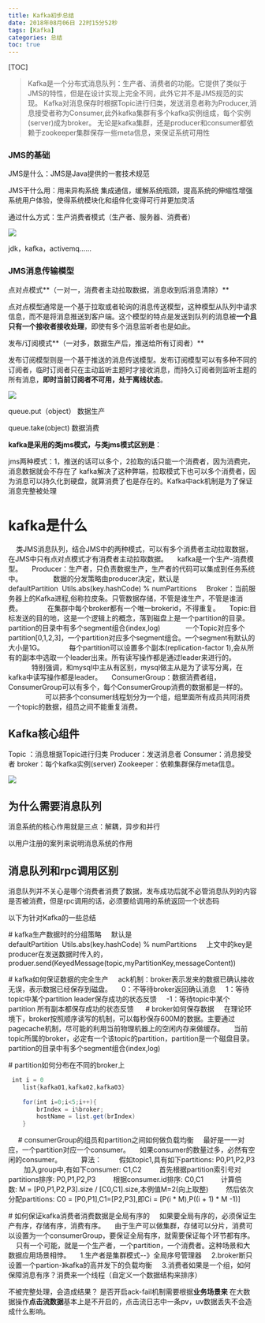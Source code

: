 ```yaml
---
title: Kafka初步总结
date: 2018年08月06日 22时15分52秒
tags: [Kafka]
categories: 总结
toc: true
---
```


[TOC]

>  Kafka是一个分布式消息队列：生产者、消费者的功能。它提供了类似于JMS的特性，但是在设计实现上完全不同，此外它并不是JMS规范的实现。
>  Kafka对消息保存时根据Topic进行归类，发送消息者称为Producer,消息接受者称为Consumer,此外kafka集群有多个kafka实例组成，每个实例(server)成为broker。
>  无论是kafka集群，还是producer和consumer都依赖于zookeeper集群保存一些meta信息，来保证系统可用性
>

### JMS的基础

JMS是什么：JMS是Java提供的一套技术规范

JMS干什么用：用来异构系统 集成通信，缓解系统瓶颈，提高系统的伸缩性增强系统用户体验，使得系统模块化和组件化变得可行并更加灵活

通过什么方式：生产消费者模式（生产者、服务器、消费者）

![](https://img.gangtieguo.cn/006tNbRwgy1fu895melcpj30zd0ckdgd.jpg)

jdk，kafka，activemq……

<!-- more -->

### JMS消息传输模型

点对点模式**（一对一，消费者主动拉取数据，消息收到后消息清除）**

点对点模型通常是一个基于拉取或者轮询的消息传送模型，这种模型从队列中请求信息，而不是将消息推送到客户端。这个模型的特点是发送到队列的消息被**一个且只有一个接收者接收处理**，即使有多个消息监听者也是如此。

发布/订阅模式**（一对多，数据生产后，推送给所有订阅者）**

发布订阅模型则是一个基于推送的消息传送模型。发布订阅模型可以有多种不同的订阅者，临时订阅者只在主动监听主题时才接收消息，而持久订阅者则监听主题的所有消息，**即时当前订阅者不可用，处于离线状态**。

![](https://img.gangtieguo.cn/0069RVTdgy1fu894keo4oj310n0hd0tv.jpg)

queue.put（object）  数据生产

queue.take(object)    数据消费

**kafka是采用的类jms模式，与类jms模式区别是**： 

jms两种模式：1，推送的话可以多个，2拉取的话只能一个消费者，因为消费完，消息数据就会不存在了 kafka解决了这种弊端，拉取模式下也可以多个消费者，因为消息可以持久化到硬盘，就算消费了也是存在的。Kafka中ack机制是为了保证消息完整被处理 



# kafka是什么

    类JMS消息队列，结合JMS中的两种模式，可以有多个消费者主动拉取数据，在JMS中只有点对点模式才有消费者主动拉取数据。
    kafka是一个生产-消费模型。
    Producer：生产者，只负责数据生产，生产者的代码可以集成到任务系统中。 
              数据的分发策略由producer决定，默认是defaultPartition  Utils.abs(key.hashCode) % numPartitions
    Broker：当前服务器上的Kafka进程,俗称拉皮条。只管数据存储，不管是谁生产，不管是谁消费。
            在集群中每个broker都有一个唯一brokerid，不得重复。
    Topic:目标发送的目的地，这是一个逻辑上的概念，落到磁盘上是一个partition的目录。partition的目录中有多个segment组合(index,log)
            一个Topic对应多个partition[0,1,2,3]，一个partition对应多个segment组合。一个segment有默认的大小是1G。
            每个partition可以设置多个副本(replication-factor 1),会从所有的副本中选取一个leader出来。所有读写操作都是通过leader来进行的。
            特别强调，和mysql中主从有区别，mysql做主从是为了读写分离，在kafka中读写操作都是leader。
    ConsumerGroup：数据消费者组，ConsumerGroup可以有多个，每个ConsumerGroup消费的数据都是一样的。
                   可以把多个consumer线程划分为一个组，组里面所有成员共同消费一个topic的数据，组员之间不能重复消费。
                   

## Kafka核心组件
Topic ：消息根据Topic进行归类
Producer：发送消息者
Consumer：消息接受者
broker：每个kafka实例(server)
Zookeeper：依赖集群保存meta信息。

![](https://img.gangtieguo.cn/006tNbRwgy1fu89ajoxc5j30mf0fnt9d.jpg)



## 为什么需要消息队列

消息系统的核心作用就是三点：解耦，异步和并行

以用户注册的案列来说明消息系统的作用



## 消息队列和rpc调用区别

​    消息队列并不关心是哪个消费者消费了数据，发布成功后就不必管消息队列的内容是否被消费，但是rpc调用的话，必须要给调用的系统返回一个状态码

以下为针对Kafka的一些总结


# kafka生产数据时的分组策略
    默认是defaultPartition  Utils.abs(key.hashCode) % numPartitions
    上文中的key是producer在发送数据时传入的，produer.send(KeyedMessage(topic,myPartitionKey,messageContent))

# kafka如何保证数据的完全生产
    ack机制：broker表示发来的数据已确认接收无误，表示数据已经保存到磁盘。
    0：不等待broker返回确认消息
    1：等待topic中某个partition leader保存成功的状态反馈
    -1：等待topic中某个partition 所有副本都保存成功的状态反馈
    
# broker如何保存数据
    在理论环境下，broker按照顺序读写的机制，可以每秒保存600M的数据。主要通过pagecache机制，尽可能的利用当前物理机器上的空闲内存来做缓存。
    当前topic所属的broker，必定有一个该topic的partition，partition是一个磁盘目录。partition的目录中有多个segment组合(index,log)

# partition如何分布在不同的broker上


```java
 int i = 0
    list{kafka01,kafka02,kafka03}
    
    for(int i=0;i<5;i++){
        brIndex = i%broker;
        hostName = list.get(brIndex)
    }
```


    
# consumerGroup的组员和partition之间如何做负载均衡
    最好是一一对应，一个partition对应一个consumer。
    如果consumer的数量过多，必然有空闲的consumer。
    
    算法：
        假如topic1,具有如下partitions: P0,P1,P2,P3
        加入group中,有如下consumer: C1,C2
        首先根据partition索引号对partitions排序: P0,P1,P2,P3
        根据consumer.id排序: C0,C1
        计算倍数: M = [P0,P1,P2,P3].size / [C0,C1].size,本例值M=2(向上取整)
        然后依次分配partitions: C0 = [P0,P1],C1=[P2,P3],即Ci = [P(i * M),P((i + 1) * M -1)]

# 如何保证kafka消费者消费数据是全局有序的
    如果要全局有序的，必须保证生产有序，存储有序，消费有序。
    由于生产可以做集群，存储可以分片，消费可以设置为一个consumerGroup，要保证全局有序，就需要保证每个环节都有序。
    只有一个可能，就是一个生产者，一个partition，一个消费者。这种场景和大数据应用场景相悖。
    1.生产者是集群模式--》全局序号管理器
    2.broker断只设置一个partion-》kafka的高并发下的负载均衡
    3.消费者如果是一个组，如何保障消息有序？消费来一个线程（自定义一个数据结构来排序）
    



不被完整处理，会造成结果？ 
是否开启ack-fail机制需要根据**业务场景来** 在大数据操作**点击流数据**基本上是不开启的，点击流日志中一条pv，uv数据丢失不会造成什么影响。